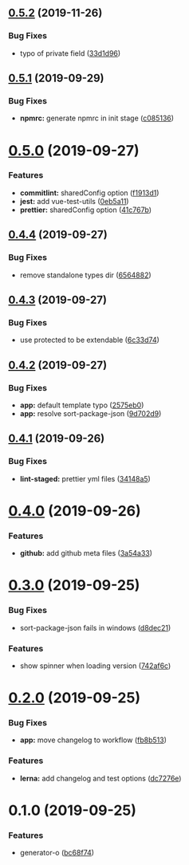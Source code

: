 <a name="0.5.2"></a>

## [0.5.2](https://github.com/meteorlxy/generator-o/compare/v0.5.1...v0.5.2) (2019-11-26)

### Bug Fixes

- typo of private field ([33d1d96](https://github.com/meteorlxy/generator-o/commit/33d1d96))

<a name="0.5.1"></a>

## [0.5.1](https://github.com/meteorlxy/generator-o/compare/v0.5.0...v0.5.1) (2019-09-29)

### Bug Fixes

- **npmrc:** generate npmrc in init stage ([c085136](https://github.com/meteorlxy/generator-o/commit/c085136))

<a name="0.5.0"></a>

# [0.5.0](https://github.com/meteorlxy/generator-o/compare/v0.4.4...v0.5.0) (2019-09-27)

### Features

- **commitlint:** sharedConfig option ([f1913d1](https://github.com/meteorlxy/generator-o/commit/f1913d1))
- **jest:** add vue-test-utils ([0eb5a11](https://github.com/meteorlxy/generator-o/commit/0eb5a11))
- **prettier:** sharedConfig option ([41c767b](https://github.com/meteorlxy/generator-o/commit/41c767b))

<a name="0.4.4"></a>

## [0.4.4](https://github.com/meteorlxy/generator-o/compare/v0.4.3...v0.4.4) (2019-09-27)

### Bug Fixes

- remove standalone types dir ([6564882](https://github.com/meteorlxy/generator-o/commit/6564882))

<a name="0.4.3"></a>

## [0.4.3](https://github.com/meteorlxy/generator-o/compare/v0.4.2...v0.4.3) (2019-09-27)

### Bug Fixes

- use protected to be extendable ([6c33d74](https://github.com/meteorlxy/generator-o/commit/6c33d74))

<a name="0.4.2"></a>

## [0.4.2](https://github.com/meteorlxy/generator-o/compare/v0.4.1...v0.4.2) (2019-09-27)

### Bug Fixes

- **app:** default template typo ([2575eb0](https://github.com/meteorlxy/generator-o/commit/2575eb0))
- **app:** resolve sort-package-json ([9d702d9](https://github.com/meteorlxy/generator-o/commit/9d702d9))

<a name="0.4.1"></a>

## [0.4.1](https://github.com/meteorlxy/generator-o/compare/v0.4.0...v0.4.1) (2019-09-26)

### Bug Fixes

- **lint-staged:** prettier yml files ([34148a5](https://github.com/meteorlxy/generator-o/commit/34148a5))

<a name="0.4.0"></a>

# [0.4.0](https://github.com/meteorlxy/generator-o/compare/v0.3.0...v0.4.0) (2019-09-26)

### Features

- **github:** add github meta files ([3a54a33](https://github.com/meteorlxy/generator-o/commit/3a54a33))

<a name="0.3.0"></a>

# [0.3.0](https://github.com/meteorlxy/generator-o/compare/v0.2.0...v0.3.0) (2019-09-25)

### Bug Fixes

- sort-package-json fails in windows ([d8dec21](https://github.com/meteorlxy/generator-o/commit/d8dec21))

### Features

- show spinner when loading version ([742af6c](https://github.com/meteorlxy/generator-o/commit/742af6c))

<a name="0.2.0"></a>

# [0.2.0](https://github.com/meteorlxy/generator-o/compare/v0.1.0...v0.2.0) (2019-09-25)

### Bug Fixes

- **app:** move changelog to workflow ([fb8b513](https://github.com/meteorlxy/generator-o/commit/fb8b513))

### Features

- **lerna:** add changelog and test options ([dc7276e](https://github.com/meteorlxy/generator-o/commit/dc7276e))

<a name="0.1.0"></a>

# 0.1.0 (2019-09-25)

### Features

- generator-o ([bc68f74](https://github.com/meteorlxy/generator-o/commit/bc68f74))
